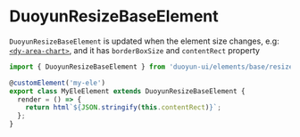 # DuoyunResizeBaseElement

`DuoyunResizeBaseElement` is updated when the element size changes, e.g: [`<dy-area-chart>`](./area-chart.md),
and it has `borderBoxSize` and `contentRect` property

```ts
import { DuoyunResizeBaseElement } from 'duoyun-ui/elements/base/resize';

@customElement('my-ele')
export class MyEleElement extends DuoyunResizeBaseElement {
  render = () => {
    return html`${JSON.stringify(this.contentRect)}`;
  };
}
```
